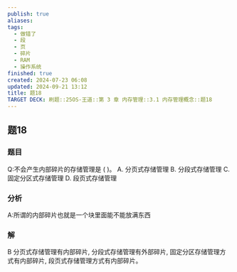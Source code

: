 ```yaml
---
publish: true
aliases: 
tags:
  - 做错了
  - 段
  - 页
  - 碎片
  - RAM
  - 操作系统
finished: true
created: 2024-07-23 06:08
updated: 2024-09-21 13:12
title: 题18
TARGET DECK: 刷题::25OS-王道::第 3 章 内存管理::3.1 内存管理概念::题18
---
```

## 题18
### 题目
Q:不会产生内部碎片的存储管理是 ( )。
A. 分页式存储管理 
B. 分段式存储管理
C. 固定分区式存储管理 
D. 段页式存储管理
### 分析
A:所谓的内部碎片也就是一个块里面能不能放满东西
### 解
B
分页式存储管理有内部碎片, 分段式存储管理有外部碎片, 固定分区存储管理方式有内部碎片, 段页式存储管理方式有内部碎片。
<!--ID: 1724147519819-->

